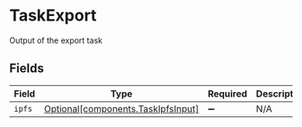 # TaskExport

Output of the export task


## Fields

| Field                                                                          | Type                                                                           | Required                                                                       | Description                                                                    |
| ------------------------------------------------------------------------------ | ------------------------------------------------------------------------------ | ------------------------------------------------------------------------------ | ------------------------------------------------------------------------------ |
| `ipfs`                                                                         | [Optional[components.TaskIpfsInput]](../../models/components/taskipfsinput.md) | :heavy_minus_sign:                                                             | N/A                                                                            |